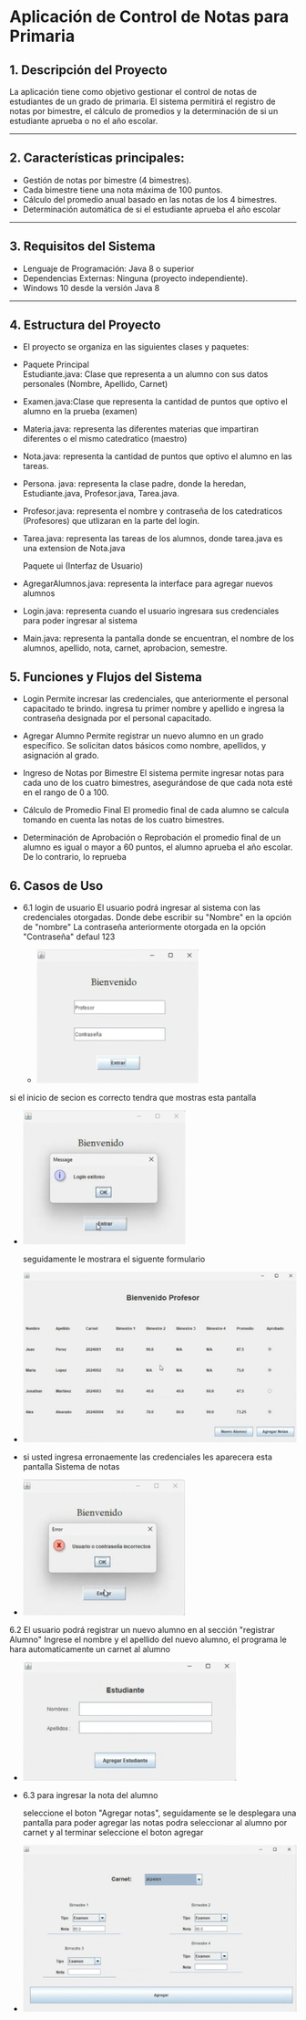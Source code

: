 # Aplicación de Control de Notas para Primaria
## 1. Descripción del Proyecto

La aplicación tiene como objetivo gestionar el control de notas de estudiantes de un grado de primaria.
El sistema permitirá el registro de notas por bimestre, el cálculo de promedios y la determinación de si
un estudiante aprueba o no el año escolar. 

---

##  2. Características principales:

- Gestión de notas por bimestre (4 bimestres).
- Cada bimestre tiene una nota máxima de 100 puntos.
- Cálculo del promedio anual basado en las notas de los 4 bimestres.
- Determinación automática de si el estudiante aprueba el año escolar
---

## 3. Requisitos del Sistema

 - Lenguaje de Programación: Java 8 o superior
 - Dependencias Externas: Ninguna (proyecto independiente).
 - Windows 10 desde la versión Java 8
 
----

## 4.  Estructura del Proyecto
* El proyecto se organiza en las siguientes clases y paquetes:

- Paquete  Principal  
 Estudiante.java: Clase que representa a un alumno con sus datos personales (Nombre, Apellido, Carnet)
 
- Examen.java:Clase que representa la cantidad de puntos que optivo el alumno en la prueba (examen)

- Materia.java: representa las diferentes materias que impartiran diferentes o el mismo catedratico (maestro)
 
- Nota.java: representa la cantidad de puntos que optivo el alumno en las tareas.

- Persona. java: representa la clase padre, donde la heredan, Estudiante.java, Profesor.java, Tarea.java.

- Profesor.java: representa el nombre y contraseña de los catedraticos (Profesores) que utlizaran en la parte del login.

- Tarea.java: representa las tareas de los alumnos, donde tarea.java es una extension de Nota.java


    Paquete ui (Interfaz de Usuario)
  
 -  AgregarAlumnos.java: representa la interface para agregar nuevos alumnos 

- Login.java: representa cuando el usuario ingresara sus credenciales para poder ingresar al sistema

- Main.java: representa la pantalla donde se encuentran, el nombre de los alumnos, apellido, nota, carnet, aprobacion, semestre.


## 5. Funciones y Flujos del Sistema

- Login
Permite incresar las credenciales, que anteriormente el personal capacitado te brindo.
ingresa tu primer nombre y apellido e ingresa la contraseña designada por el personal capacitado.

- Agregar Alumno
 Permite registrar un nuevo alumno en un grado específico. Se solicitan datos básicos como nombre, apellidos, y asignación al grado.

- Ingreso de Notas por Bimestre
El sistema permite ingresar notas para cada uno de los cuatro bimestres, asegurándose de que cada nota esté en el rango de 0 a 100.

- Cálculo de Promedio Final
El promedio final de cada alumno se calcula tomando en cuenta las notas de los cuatro bimestres.

 - Determinación de Aprobación o Reprobación
el promedio final de un alumno es igual o mayor a 60 puntos, el alumno aprueba el año escolar. De lo contrario, lo reprueba

## 6. Casos de Uso
- 6.1 login de usuario
El  usuario podrá ingresar al sistema con las credenciales otorgadas. 
Donde debe escribir su "Nombre"  en la opción de  "nombre"
 La contraseña anteriormente otorgada en la opción "Contraseña" defaul 123

  - ![login](Assets/login.jpeg)

 si el inicio de secion es correcto tendra que mostras esta pantalla
 
 - ![login true](Assets/logintrue.jpeg)

   seguidamente le mostrara el siguente formulario
   
  - ![login true](Assets/gg.jpeg)

 - si usted ingresa erronaemente las credenciales les aparecera esta pantalla
Sistema de notas

- ![login false](Assets/loginerror.jpeg)

6.2 El usuario podrá registrar un nuevo alumno en al sección "registrar Alumno"
Ingrese el nombre y el apellido del nuevo alumno, el programa le hara automaticamente un carnet al alumno

- ![Alumnos](Assets/alumnos.jpeg)

 - 6.3 para ingresar la nota del alumno

   seleccione el boton "Agregar notas", seguidamente se le desplegara una pantalla para poder agregar las notas
   podra seleccionar al alumno por carnet y al terminar seleccione el boton agregar
   
 - ![Alumnos](Assets/notas.jpeg)
  







